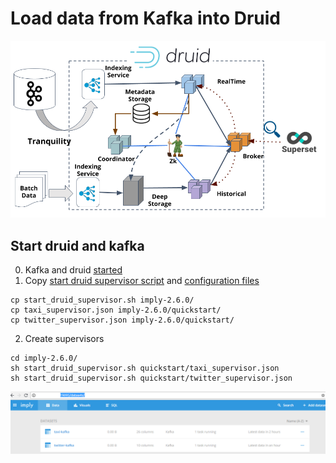 Load data from Kafka into Druid
================================

![Druid](/img/druid.png)

Start druid and kafka
----------------------
0. Kafka and druid [started](../README.md)
1. Copy [start druid supervisor script](../scripts) and [configuration files](../scripts)
```
cp start_druid_supervisor.sh imply-2.6.0/
cp taxi_supervisor.json imply-2.6.0/quickstart/
cp twitter_supervisor.json imply-2.6.0/quickstart/
```
2. Create supervisors 
```
cd imply-2.6.0/
sh start_druid_supervisor.sh quickstart/taxi_supervisor.json
sh start_druid_supervisor.sh quickstart/twitter_supervisor.json
```
![supervisors](/img/supervisors.png)
